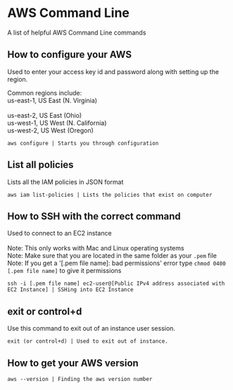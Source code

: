 # AWS Command Line
A list of helpful AWS Command Line commands

## How to configure your AWS
Used to enter your access key id and password along with setting up the region.

Common regions include: <br>
us-east-1, US East (N. Virginia) <br>	
us-east-2, US East (Ohio)	<br>
us-west-1, US West (N. California) <br>	
us-west-2, US West (Oregon)	<br>

```
aws configure | Starts you through configuration
```

## List all policies
Lists all the IAM policies in JSON format

```
aws iam list-policies | Lists the policies that exist on computer
```

## How to SSH with the correct command
Used to connect to an EC2 instance <br><br>
Note: This only works with Mac and Linux operating systems <br>
Note: Make sure that you are located in the same folder as your `.pem` file <br>
Note: If you get a '[.pem file name]: bad permissions' error type `chmod 0400 [.pem file name]` to give it permissions

```
ssh -i [.pem file name] ec2-user@[Public IPv4 address associated with EC2 Instance] | SSHing into EC2 Instance
```

## exit or control+d
Use this command to exit out of an instance user session.

```
exit (or control+d) | Used to exit out of instance.
```
## How to get your AWS version

```
aws --version | Finding the aws version number
```
